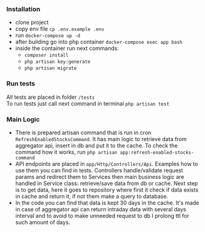 ### Installation
- clone project
- copy env file `cp .env.example .env`
- run `docker-compose up -d`
- after building go into php container `docker-compose exec app bash`
- inside the container run next commands:  
  - `composer install`
  - `php artisan key:generate`
  - `php artisan migrate`

### Run tests
All tests are placed in folder `/tests`  
To run tests just call next command in terminal `php artisan test`

### Main Logic

- There is prepared artisan command that is run in cron `RefreshEnabledStocksCommand`.
It has main logic to retrieve data from aggregator api, insert in db and put it to the cache.
To check the command how it works, run `php artisan app:refresh-enabled-stocks-command`
- API endpoints are placed in `app/Http/Controllers/Api`. Examples how to use them you can find in tests.
Controllers handle/validate request params and redirect them to Services then main business logic
are handled in Service class: retrieve/save data from db or cache. Next step is to get data, here
it goes to repository where first it check if data exists in cache and return it, if not them make a query
to database.
- In the code you can find that data is kept 30 days in the cache. It's made in case of aggregator api can return
intraday data with several days interval and to avoid to make unneeded request to db I prolong ttl for such amount of days.
